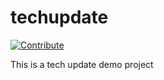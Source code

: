 # techupdate

[![Contribute](https://img.shields.io/badge/OpenShift-Dev%20Spaces-525C86?logo=redhatopenshift&labelColor=EE0000)](https://)

This is a tech update demo project
